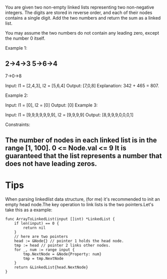 You are given two non-empty linked lists representing two non-negative integers. The digits are stored in reverse order, and each of their nodes contains a single digit. Add the two numbers and return the sum as a linked list.

You may assume the two numbers do not contain any leading zero, except the number 0 itself.



Example 1:

2->4->3
5->6->4
---
7->0->8

Input: l1 = [2,4,3], l2 = [5,6,4]
Output: [7,0,8]
Explanation: 342 + 465 = 807.

Example 2:

Input: l1 = [0], l2 = [0]
Output: [0]
Example 3:

Input: l1 = [9,9,9,9,9,9,9], l2 = [9,9,9,9]
Output: [8,9,9,9,0,0,0,1]


Constraints:

The number of nodes in each linked list is in the range [1, 100].
0 <= Node.val <= 9
It is guaranteed that the list represents a number that does not have leading zeros.
---
# Tips 

When parsing linkedlist data structure, (for me) it's recommended to init an empty head node.The key operation to link
lists is the two pointers.Let's take this as a example:  

```golang
func ArrayToLinkedList(input []int) *LinkedList {
	if len(input) == 0 {
		return nil
	}
	// here are two pointers
	head := &Node{} // pointer 1 holds the head node.
	tmp := head // pointer 2 links other nodes.
	for _, num := range input {
		tmp.NextNode = &Node{Property: num}
		tmp = tmp.NextNode
	}
	return &LinkedList{head.NextNode}
}
```